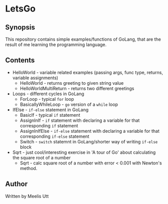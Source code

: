 # LetsGo

## Synopsis

This repository contains simple examples/functions of GoLang,
that are the result of me learning the programming language.

## Contents

* HelloWorld - variable related examples (passing args, func type, returns, variable assignments)
  * HelloWorld - returns greeting to given string value
  * HelloWorldMultiReturn - returns two different greetings
* Loops - different cycles in GoLang
  * ForLoop - typical `for` loop
  * BasicallyWhileLoop - `go` version of a `while` loop
* IfElse - `if-else` statement in GoLang
  * BasicIf - typical `if` statement
  * AssignInIf - `if` statement with declaring a variable for that corresponding `if` statement
  * AssignInIfElse - `if-else` statement with declaring a variable for that corresponding `if-else` statement
  * Switch - `switch` statemnt in GoLang/shorter way of writing `if-else` block
* Sqrt - just cool/interesting exercise in 'A tour of Go' about calculating the square root of a number
  * Sqrt - calc square root of a number with error < 0.001 with Newton's method.


## Author

Written by
Meelis Utt